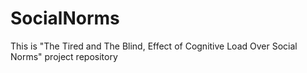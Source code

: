 # SocialNorms
 This is "The Tired and The Blind, Effect of Cognitive Load Over Social Norms" project repository
